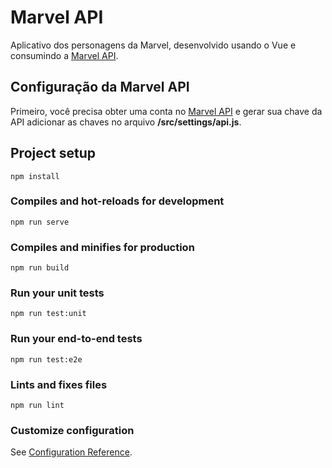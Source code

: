 # Marvel API
Aplicativo dos personagens da Marvel, desenvolvido usando o Vue e consumindo a [Marvel API](https://developer.marvel.com/).  

## Configuração da Marvel API
Primeiro, você precisa obter uma conta no [Marvel API](https://developer.marvel.com/account) e gerar sua chave da API adicionar as chaves no arquivo **/src/settings/api.js**.

## Project setup
```
npm install
```

### Compiles and hot-reloads for development
```
npm run serve
```

### Compiles and minifies for production
```
npm run build
```

### Run your unit tests
```
npm run test:unit
```

### Run your end-to-end tests
```
npm run test:e2e
```

### Lints and fixes files
```
npm run lint
```

### Customize configuration
See [Configuration Reference](https://cli.vuejs.org/config/).
